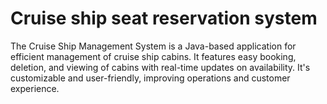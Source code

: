 # Cruise ship seat reservation system
The Cruise Ship Management System is a Java-based application for efficient management of cruise ship cabins. It features easy booking, deletion, and viewing of cabins with real-time updates on availability. It's customizable and user-friendly, improving operations and customer experience.
